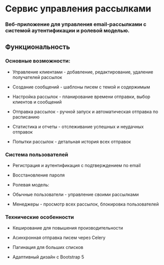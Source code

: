 # Сервис управления рассылками
### Веб-приложение для управления email-рассылками с системой аутентификации и ролевой моделью.
## Функциональность

### Основные возможности:
- Управление клиентами - добавление, редактирование, удаление получателей рассылок

- Создание сообщений - шаблоны писем с темой и содержимым

- Настройка рассылок - планирование времени отправки, выбор клиентов и сообщений

- Отправка рассылок - ручной запуск и автоматическая отправка по расписанию

- Статистика и отчеты - отслеживание успешных и неудачных отправок

- Попытки рассылок - детальная история всех отправок

### Система пользователей
- Регистрация и аутентификация с подтверждением по email

- Восстановление пароля

- Ролевая модель:

* Обычные пользователи - управление своими рассылками

* Менеджеры - просмотр всех рассылок, блокировка пользователей

### Технические особенности
- Кеширование для повышения производительности

- Асинхронная отправка писем через Celery

- Пагинация для больших списков

- Адаптивный дизайн с Bootstrap 5
